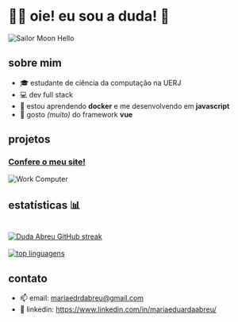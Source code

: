 # 👩‍💻 oie! eu sou a duda! 👋

![Sailor Moon Hello](https://media.giphy.com/media/yyVph7ANKftIs/giphy.gif)

## sobre mim
- 🎓 estudante de ciência da computação na UERJ
- 💻 dev full stack
- 🌱 estou aprendendo **docker** e me desenvolvendo em **javascript**
- 👀 gosto *(muito)* do framework **vue**

## projetos
### [Confere o meu site!](https://github.com/duda-abreu/meu-site-pessoal)
![Work Computer](https://media.giphy.com/media/3Q2hJ4FLN1UvS/giphy.gif)

## estatísticas 📊

<br/>
<a href="#">
  <img src="https://github-readme-streak-stats.herokuapp.com/?user=duda-abreu&theme=radical&border=6D2C84&background=0D1117" alt="Duda Abreu GitHub streak"/>
</a>
<br/>
<br/>
<a href="#">
  <img alt="top linguagens" src="https://denvercoder1-github-readme-stats.vercel.app/api/top-langs/?username=duda-abreu&langs_count=8&layout=compact&theme=react&border_color=6D2C84&bg_color=0D1117&title_color=F85D7F&icon_color=F8D866"/>
</a>

## contato
- 📫 email: mariaedrdabreu@gmail.com
- 💼 linkedin: https://www.linkedin.com/in/mariaeduardaabreu/
